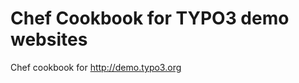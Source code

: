 Chef Cookbook for TYPO3 demo websites
=====================================

Chef cookbook for http://demo.typo3.org
